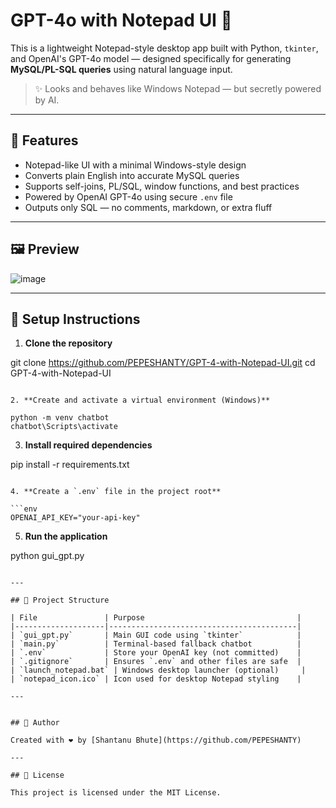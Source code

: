 # GPT-4o with Notepad UI 📝

This is a lightweight Notepad-style desktop app built with Python, `tkinter`, and OpenAI's GPT-4o model — designed specifically for generating **MySQL/PL-SQL queries** using natural language input.

> ✨ Looks and behaves like Windows Notepad — but secretly powered by AI.

---

## 🔧 Features

- Notepad-like UI with a minimal Windows-style design  
- Converts plain English into accurate MySQL queries  
- Supports self-joins, PL/SQL, window functions, and best practices  
- Powered by OpenAI GPT-4o using secure `.env` file  
- Outputs only SQL — no comments, markdown, or extra fluff  

---

## 🖼️ Preview

![image](https://github.com/user-attachments/assets/562c79f0-1639-4780-9ce1-38d76d421a8d)

---

## 🚀 Setup Instructions

1. **Clone the repository**

git clone https://github.com/PEPESHANTY/GPT-4-with-Notepad-UI.git
cd GPT-4-with-Notepad-UI
```

2. **Create and activate a virtual environment (Windows)**

python -m venv chatbot
chatbot\Scripts\activate
```

3. **Install required dependencies**


pip install -r requirements.txt
```

4. **Create a `.env` file in the project root**

```env
OPENAI_API_KEY="your-api-key"
```

5. **Run the application**

python gui_gpt.py
```

---

## 📁 Project Structure

| File               | Purpose                                  |
|--------------------|------------------------------------------|
| `gui_gpt.py`       | Main GUI code using `tkinter`            |
| `main.py`          | Terminal-based fallback chatbot          |
| `.env`             | Store your OpenAI key (not committed)    |
| `.gitignore`       | Ensures `.env` and other files are safe  |
| `launch_notepad.bat` | Windows desktop launcher (optional)     |
| `notepad_icon.ico` | Icon used for desktop Notepad styling    |

---


## 🙌 Author

Created with ❤️ by [Shantanu Bhute](https://github.com/PEPESHANTY)

---

## 📜 License

This project is licensed under the MIT License.
